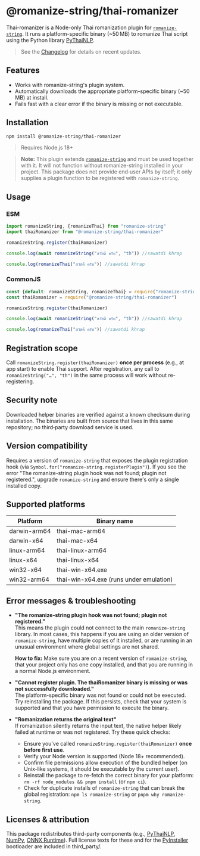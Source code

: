 
# @romanize-string/thai-romanizer

Thai-romanizer is a Node-only Thai romanization plugin for [`romanize-string`](https://www.npmjs.com/package/romanize-string). It runs a platform-specific binary (~50 MB) to romanize Thai script using the Python library [PyThaiNLP](https://pypi.org/project/pythainlp/).

> See the [Changelog](https://github.com/rejyoung/romanize-string/blob/main/packages/thai-romanizer/CHANGELOG.md) for details on recent updates.

## Features

- Works with romanize-string's plugin system.
- Automatically downloads the appropriate platform-specific binary (~50 MB) at install.
- Fails fast with a clear error if the binary is missing or not executable.

## Installation

```sh
npm install @romanize-string/thai-romanizer
```

> Requires Node.js 18+

> **Note:** This plugin extends [`romanize-string`](https://www.npmjs.com/package/romanize-string) and must be used together with it. It will not function without romanize-string installed in your project. This package does not provide end‑user APIs by itself; it only supplies a plugin function to be registered with `romanize-string`.

## Usage

### ESM

```ts
import romanizeString, {romanizeThai} from "romanize-string"
import thaiRomanizer from "@romanize-string/thai-romanizer"

romanizeString.register(thaiRomanizer)

console.log(await romanizeString("สวัสดี ครับ", "th")) //sawatdi khrap

console.log(romanizeThai("สวัสดี ครับ")) //sawatdi khrap

```

### CommonJS

```ts
const {default: romanizeString, romanizeThai} = require("romanize-string")
const thaiRomanizer = require("@romanize-string/thai-romanizer")

romanizeString.register(thaiRomanizer)

console.log(await romanizeString("สวัสดี ครับ", "th")) //sawatdi khrap

console.log(romanizeThai("สวัสดี ครับ")) //sawatdi khrap

```

## Registration scope

Call `romanizeString.register(thaiRomanizer)` **once per process** (e.g., at app start) to enable Thai support. After registration, any call to `romanizeString("…", "th")` in the same process will work without re-registering.

## Security note

Downloaded helper binaries are verified against a known checksum during installation. The binaries are built from source that lives in this same repository; no third‑party download service is used.

## Version compatibility

Requires a version of `romanize-string` that exposes the plugin registration hook (via `Symbol.for("romanize-string.registerPlugin")`). If you see the error "The romanize-string plugin hook was not found; plugin not registered.", upgrade `romanize-string` and ensure there's only a single installed copy.

## Supported platforms

| Platform       | Binary name              |
| -------------- | ----------------------- |
| darwin-arm64   | thai-mac-arm64          |
| darwin-x64     | thai-mac-x64            |
| linux-arm64    | thai-linux-arm64        |
| linux-x64      | thai-linux-x64          |
| win32-x64      | thai-win-x64.exe        |
| win32-arm64    | thai-win-x64.exe (runs under emulation) |

## Error messages & troubleshooting

- **"The romanize-string plugin hook was not found; plugin not registered."**  
  This means the plugin could not connect to the main `romanize-string` library. In most cases, this happens if you are using an older version of `romanize-string`, have multiple copies of it installed, or are running in an unusual environment where global settings are not shared.

  **How to fix:** Make sure you are on a recent version of `romanize-string`, that your project only has one copy installed, and that you are running in a normal Node.js environment.

- **"Cannot register plugin. The thaiRomanizer binary is missing or was not successfully downloaded."**  
  The platform-specific binary was not found or could not be executed. Try reinstalling the package. If this persists, check that your system is supported and that you have permission to execute the binary.

- **"Romanization returns the original text"**  
  If romanization silently returns the input text, the native helper likely failed at runtime or was not registered. Try these quick checks:

  - Ensure you've called `romanizeString.register(thaiRomanizer)` **once before first use**.
  - Verify your Node version is supported (Node 18+ recommended).
  - Confirm file permissions allow execution of the bundled helper (on Unix-like systems, it should be executable by the current user).
  - Reinstall the package to re-fetch the correct binary for your platform: `rm -rf node_modules && pnpm install` (or `npm ci`).
  - Check for duplicate installs of `romanize-string` that can break the global registration: `npm ls romanize-string` or `pnpm why romanize-string`.

## Licenses & attribution

This package redistributes third-party components (e.g., [PyThaiNLP](https://pypi.org/project/pythainlp/), [NumPy](https://numpy.org/), [ONNX Runtime](https://onnxruntime.ai/)). Full license texts for these and for the [PyInstaller](https://pyinstaller.org/en/stable/) bootloader are included in third_party/.

